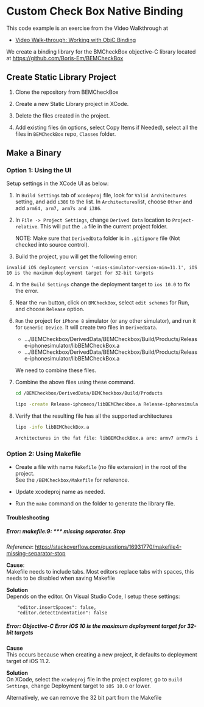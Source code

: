 # Custom Check Box Native Binding

This code example is an exercise from the Video Walkthrough at 

- [Video Walk-through: Working with ObjC Binding](https://www.youtube.com/watch?v=Pd2KsrqtHf8)  

We create a binding library for the BMCheckBox objective-C library located at 
https://github.com/Boris-Em/BEMCheckBox


## Create Static Library Project 
1. Clone the repository from BEMCheckBox

2. Create a new Static Library project in XCode.

3. Delete the files created in the project.

4. Add existing files (in options, select Copy Items if Needed), select all the files in `BEMCheckBox` repo, `Classes` folder. 


## Make a Binary 

### Option 1: Using the UI

Setup settings in the XCode UI as below:

1. In `Build Settings` tab of `xcodeproj` file, look for `Valid Architectures` setting, and add `i386` to the list. In `Architectures`list, choose `Other` and add `arm64, arm7, arm7s and i386`.

2. In `File -> Project Settings`, change `Derived Data` location to `Project-relative`. This will put the `.a` file in the current project folder. 

	NOTE: Make sure that `DerivedData` folder is in `.gitignore` file (Not checked into source control).

3. Build the project, you will get the following error:

```
invalid iOS deployment version '-mios-simulator-version-min=11.1', iOS 10 is the maximum deployment target for 32-bit targets
```

4. In the `Build Settings` change the deployment target to `ios 10.0` to fix the error.

5. Near the `run` button, click on `BMCheckBox`, select `edit schemes` for Run, and choose `Release` option.

6. `Run` the project for `iPhone 8` simulator (or any other simulator), and run it for `Generic Device`. It will create two files in `DerivedData`.

	- .../BEMCheckbox/DerivedData/BEMCheckbox/Build/Products/Release-iphonesimulator/libBEMCheckBox.a
	- .../BEMCheckbox/DerivedData/BEMCheckbox/Build/Products/Release-iphonesimulator/libBEMCheckBox.a

	We need to combine these files.

7. Combine the above files using these command.

	```bash
	cd /BEMCheckbox/DerivedData/BEMCheckbox/Build/Products

	lipo -create Release-iphoneos/libBEMCheckbox.a Release-iphonesimulator/libBEMCheckBox.a -output libBEMCheckBox.a

	```
8. Verify that the resulting file has all the supported architectures

	```bash
	lipo -info libBEMCheckBox.a

	Architectures in the fat file: libBEMCheckBox.a are: armv7 armv7s i386 x86_64 arm64
	```

### Option 2: Using Makefile

- Create a file with name `Makefile` (no file extension) in the root of the project.  
	See the `/BEMCheckbox/Makefile` for reference.

- Update xcodeproj name as needed.
- Run the `make` command on the folder to generate the library file.

#### Troubleshooting

##### Error: makefile:9: *** missing separator. Stop

*Reference*:
https://stackoverflow.com/questions/16931770/makefile4-missing-separator-stop

**Cause**:  
Makefile needs to include tabs. Most editors replace tabs with spaces, this needs to be disabled when saving Makefile

**Solution**  
Depends on the editor. On Visual Studio Code, I setup these settings:
```
    "editor.insertSpaces": false,
    "editor.detectIndentation": false
``` 

##### Error: Objective-C Error iOS 10 is the maximum deployment target for 32-bit targets 

**Cause**  
This occurs because when creating a new project, it defaults to deployment target of iOS 11.2. 

**Solution**  
On XCode, select the `xcodeproj` file in the project explorer, go to `Build Settings`, change Deployment target to `iOS 10.0` or lower.

Alternatively, we can remove the 32 bit part from the Makefile
















